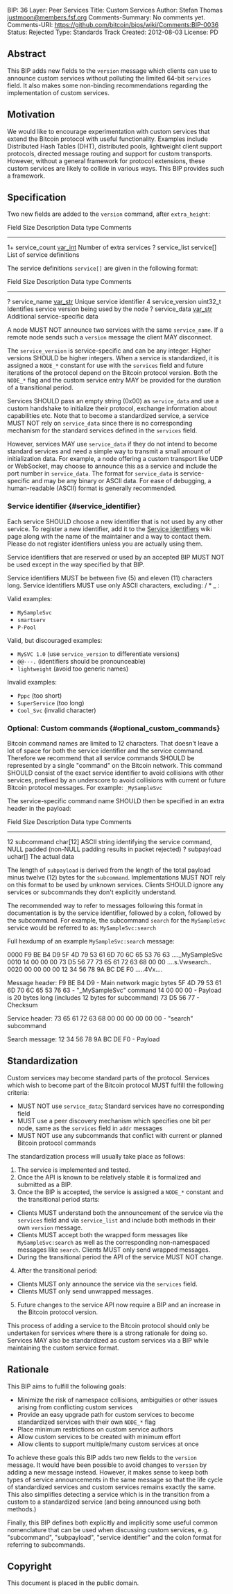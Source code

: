 BIP: 36
Layer: Peer Services
Title: Custom Services
Author: Stefan Thomas <justmoon@members.fsf.org>
Comments-Summary: No comments yet.
Comments-URI: https://github.com/bitcoin/bips/wiki/Comments:BIP-0036
Status: Rejected
Type: Standards Track
Created: 2012-08-03
License: PD

## Abstract

This BIP adds new fields to the `version` message which clients can use
to announce custom services without polluting the limited 64-bit
`services` field. It also makes some non-binding recommendations
regarding the implementation of custom services.

## Motivation

We would like to encourage experimentation with custom services that
extend the Bitcoin protocol with useful functionality. Examples include
Distributed Hash Tables (DHT), distributed pools, lightweight client
support protocols, directed message routing and support for custom
transports. However, without a general framework for protocol
extensions, these custom services are likely to collide in various ways.
This BIP provides such a framework.

## Specification

Two new fields are added to the `version` command, after `extra_height`:

Field Size   Description     Data type                                                              Comments
------------ --------------- ---------------------------------------------------------------------- -----------------------------
1+           service_count   [var_int](Protocol_specification#Variable_length_integer "wikilink")   Number of extra services
?            service_list    service\[\]                                                            List of service definitions

The service definitions `service[]` are given in the following format:

Field Size   Description       Data type                                       Comments
------------ ----------------- ----------------------------------------------- ---------------------------------------------------
?            service_name      [var_str](#Variable_length_string "wikilink")   Unique service identifier
4            service_version   uint32_t                                        Identifies service version being used by the node
?            service_data      [var_str](#Variable_length_string "wikilink")   Additional service-specific data

A node MUST NOT announce two services with the same `service_name`. If a
remote node sends such a `version` message the client MAY disconnect.

The `service_version` is service-specific and can be any integer. Higher
versions SHOULD be higher integers. When a service is standardized, it
is assigned a `NODE_*` constant for use with the `services` field and
future iterations of the protocol depend on the Bitcoin protocol
version. Both the `NODE_*` flag and the custom service entry MAY be
provided for the duration of a transitional period.

Services SHOULD pass an empty string (0x00) as `service_data` and use a
custom handshake to initialize their protocol, exchange information
about capabilities etc. Note that to become a standardized service, a
service MUST NOT rely on `service_data` since there is no corresponding
mechanism for the standard services defined in the `services` field.

However, services MAY use `service_data` if they do not intend to become
standard services and need a simple way to transmit a small amount of
initialization data. For example, a node offering a custom transport
like UDP or WebSocket, may choose to announce this as a service and
include the port number in `service_data`. The format for `service_data`
is service-specific and may be any binary or ASCII data. For ease of
debugging, a human-readable (ASCII) format is generally recommended.

### Service identifier {#service_identifier}

Each service SHOULD choose a new identifier that is not used by any
other service. To register a new identifier, add it to the [Service
identifiers](Service_identifiers "wikilink") wiki page along with the
name of the maintainer and a way to contact them. Please do not register
identifiers unless you are actually using them.

Service identifiers that are reserved or used by an accepted BIP MUST
NOT be used except in the way specified by that BIP.

Service identifiers MUST be between five (5) and eleven (11) characters
long. Service identifiers MUST use only ASCII characters, excluding: /
\* \_ :

Valid examples:

-   `MySampleSvc`
-   `smartserv`
-   `P-Pool`

Valid, but discouraged examples:

-   `MySVC 1.0` (use `service_version` to differentiate versions)
-   `@@---.` (identifiers should be pronounceable)
-   `lightweight` (avoid too generic names)

Invalid examples:

-   `Pppc` (too short)
-   `SuperService` (too long)
-   `Cool_Svc` (invalid character)

### Optional: Custom commands {#optional_custom_commands}

Bitcoin command names are limited to 12 characters. That doesn\'t leave
a lot of space for both the service identifier and the service command.
Therefore we recommend that all service commands SHOULD be represented
by a single \"command\" on the Bitcoin network. This command SHOULD
consist of the exact service identifier to avoid collisions with other
services, prefixed by an underscore to avoid collisions with current or
future Bitcoin protocol messages. For example: `_MySampleSvc`

The service-specific command name SHOULD then be specified in an extra
header in the payload:

Field Size   Description   Data type    Comments
------------ ------------- ------------ ---------------------------------------------------------------------------------------------------------
12           subcommand    char\[12\]   ASCII string identifying the service command, NULL padded (non-NULL padding results in packet rejected)
?            subpayload    uchar\[\]    The actual data

The length of `subpayload` is derived from the length of the total
payload minus twelve (12) bytes for the `subcommand`. Implementations
MUST NOT rely on this format to be used by unknown services. Clients
SHOULD ignore any services or subcommands they don\'t explicitly
understand.

The recommended way to refer to messages following this format in
documentation is by the service identifier, followed by a colon,
followed by the subcommand. For example, the subcommand `search` for the
`MySampleSvc` service would be referred to as: `MySampleSvc:search`

Full hexdump of an example `MySampleSvc:search` message:

0000   F9 BE B4 D9 5F 4D 79 53  61 6D 70 6C 65 53 76 63   ...._MySampleSvc
0010   14 00 00 00 73 D5 56 77  73 65 61 72 63 68 00 00   ....s.Vwsearch..
0020   00 00 00 00 12 34 56 78  9A BC DE F0               .....4Vx....

Message header:
F9 BE B4 D9                                                                   - Main network magic bytes
5F 4D 79 53 61 6D 70 6C 65 53 76 63                                           - "_MySampleSvc" command
14 00 00 00                                                                   - Payload is 20 bytes long
(includes 12 bytes for subcommand)
73 D5 56 77                                                                   - Checksum

Service header:
73 65 61 72 63 68 00 00 00 00 00 00                                           - "search" subcommand

Search message:
12 34 56 78 9A BC DE F0                                                       - Payload

## Standardization

Custom services may become standard parts of the protocol. Services
which wish to become part of the Bitcoin protocol MUST fulfill the
following criteria:

-   MUST NOT use `service_data`; Standard services have no corresponding
field
-   MUST use a peer discovery mechanism which specifies one bit per
node, same as the `services` field in `addr` messages
-   MUST NOT use any subcommands that conflict with current or planned
Bitcoin protocol commands

The standardization process will usually take place as follows:

1.  The service is implemented and tested.
2.  Once the API is known to be relatively stable it is formalized and
submitted as a BIP.
3.  Once the BIP is accepted, the service is assigned a `NODE_*`
constant and the transitional period starts:
-   Clients MUST understand both the announcement of the service via
the `services` field and via `service_list` and include both
methods in their own `version` message.
-   Clients MUST accept both the wrapped form messages like
`MySampleSvc:search` as well as the corresponding non-namespaced
messages like `search`. Clients MUST only send wrapped messages.
-   During the transitional period the API of the service MUST NOT
change.
4.  After the transitional period:
-   Clients MUST only announce the service via the `services` field.
-   Clients MUST only send unwrapped messages.
5.  Future changes to the service API now require a BIP and an increase
in the Bitcoin protocol version.

This process of adding a service to the Bitcoin protocol should only be
undertaken for services where there is a strong rationale for doing so.
Services MAY also be standardized as custom services via a BIP while
maintaining the custom service format.

## Rationale

This BIP aims to fulfill the following goals:

-   Minimize the risk of namespace collisions, ambiguities or other
issues arising from conflicting custom services
-   Provide an easy upgrade path for custom services to become
standardized services with their own `NODE_*` flag
-   Place minimum restrictions on custom service authors
-   Allow custom services to be created with minimum effort
-   Allow clients to support multiple/many custom services at once

To achieve these goals this BIP adds two new fields to the `version`
message. It would have been possible to avoid changes to `version` by
adding a new message instead. However, it makes sense to keep both types
of service announcements in the same message so that the life cycle of
standardized services and custom services remains exactly the same. This
also simplifies detecting a service which is in the transition from a
custom to a standardized service (and being announced using both
methods.)

Finally, this BIP defines both explicitly and implicitly some useful
common nomenclature that can be used when discussing custom services,
e.g. \"subcommand\", \"subpayload\", \"service identifier\" and the
colon format for referring to subcommands.

## Copyright

This document is placed in the public domain.
